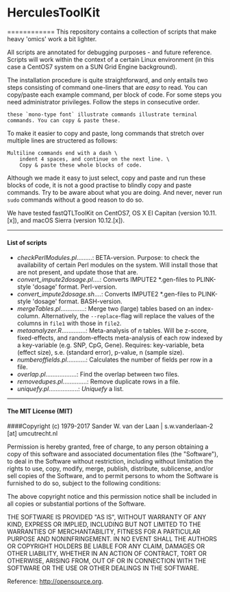 # HerculesToolKit
============
This repository contains a collection of scripts that make heavy 'omics' work a bit lighter. 

All scripts are annotated for debugging purposes - and future reference. Scripts will work within the context of a certain Linux environment (in this case a CentOS7 system on a SUN Grid Engine background). 

The installation procedure is quite straightforward, and only entails two steps consisting of command one-liners that are *easy* to read. You can copy/paste each example command, per block of code. For some steps you need administrator privileges. Follow the steps in consecutive order.

```
these `mono-type font` illustrate commands illustrate terminal commands. You can copy & paste these.
```

To make it easier to copy and paste, long commands that stretch over multiple lines are structered as follows:

```
Multiline commands end with a dash \
	indent 4 spaces, and continue on the next line. \
	Copy & paste these whole blocks of code.
```

Although we made it easy to just select, copy and paste and run these blocks of code, it is not a good practise to blindly copy and paste commands. Try to be aware about what you are doing. And never, never run `sudo` commands without a good reason to do so. 

We have tested fastQTLToolKit on CentOS7, OS X El Capitan (version 10.11.[x]), and macOS Sierra (version 10.12.[x]). 

--------------

#### List of scripts

- *checkPerlModules.pl*.........: BETA-version. Purpose: to check the availability of certain Perl modules on the system. Will install those that are not present, and update those that are.
- *convert_impute2dosage.pl*....: Converts IMPUTE2 *.gen-files to PLINK-style 'dosage' format. Perl-version.
- *convert_impute2dosage.sh*....: Converts IMPUTE2 *.gen-files to PLINK-style 'dosage' format. BASH-version.
- *mergeTables.pl*..............: Merge two (large) tables based on an index-column. Alternatively, the `--replace`-flag will replace the values of the columns in `file1` with those in `file2`.
- *metaanalyzer.R*..............: Meta-analysis of *n* tables. Will be z-score, fixed-effects, and random-effects meta-analysis of each row indexed by a key-variable (e.g. SNP, CpG, Gene). Requires: key-variable, beta (effect size), s.e. (standard error), p-value, n (sample size).
- *numberoffields.pl*...........: Calculates the number of fields per row in a file.
- *overlap.pl*..................: Find the overlap between two files.
- *removedupes.pl*..............: Remove duplicate rows in a file.
- *uniquefy.pl*.................: *Uniquefy* a list.

--------------

#### The MIT License (MIT)
####Copyright (c) 1979-2017 Sander W. van der Laan | s.w.vanderlaan-2 [at] umcutrecht.nl

Permission is hereby granted, free of charge, to any person obtaining a copy of this software and associated documentation files (the "Software"), to deal in the Software without restriction, including without limitation the rights to use, copy, modify, merge, publish, distribute, sublicense, and/or sell copies of the Software, and to permit persons to whom the Software is furnished to do so, subject to the following conditions:   

The above copyright notice and this permission notice shall be included in all copies or substantial portions of the Software.

THE SOFTWARE IS PROVIDED "AS IS", WITHOUT WARRANTY OF ANY KIND, EXPRESS OR IMPLIED, INCLUDING BUT NOT LIMITED TO THE WARRANTIES OF MERCHANTABILITY, FITNESS FOR A PARTICULAR PURPOSE AND NONINFRINGEMENT. IN NO EVENT SHALL THE AUTHORS OR COPYRIGHT HOLDERS BE LIABLE FOR ANY CLAIM, DAMAGES OR OTHER LIABILITY, WHETHER IN AN ACTION OF CONTRACT, TORT OR OTHERWISE, ARISING FROM, OUT OF OR IN CONNECTION WITH THE SOFTWARE OR THE USE OR OTHER DEALINGS IN THE SOFTWARE.

Reference: http://opensource.org.
